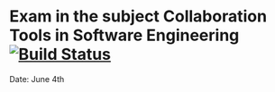 # Exam in the subject Collaboration Tools in Software Engineering [![Build Status](https://travis-ci.com/kristenkotkas/cse-exam.svg?branch=44_add-ut-url)](https://travis-ci.com/kristenkotkas/cse-exam)
Date: June 4th
